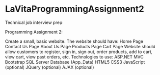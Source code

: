 # LaVitaProgrammingAssignment2
Technical job interview prep

Programming Assignment 2:

Create a small, basic website.
The website should have:
Home Page
Contact Us Page
About Us Page
Products Page
Cart Page
Website should allow customers to register, sign in, sign out, order products, add to cart, view cart, view past orders, etc.
Technologies to use:
ASP.NET MVC
Bootstrap
SQL Server Database (App_Data)
HTML5
CSS3
JavaScript (optional)
JQuery (optional)
AJAX (optional)
